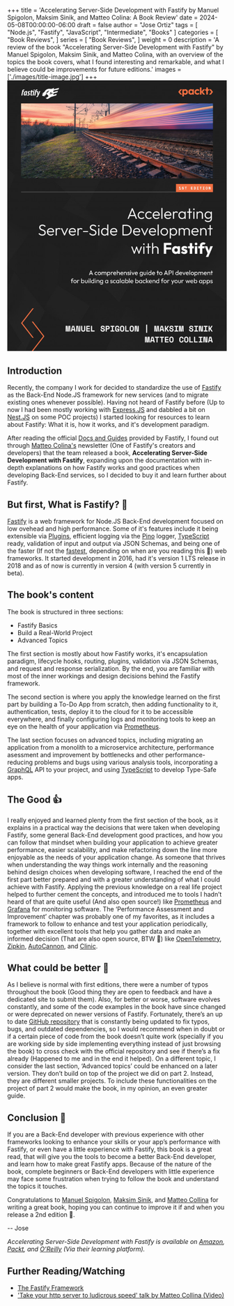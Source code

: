 +++
title = 'Accelerating Server-Side Development with Fastify by Manuel Spigolon, Maksim Sinik, and Matteo Colina: A Book Review'
date = 2024-05-08T00:00:00-06:00
draft = false
author = "Jose Ortiz"
tags = [
    "Node.js",
    "Fastify",
    "JavaScript",
    "Intermediate",
    "Books"
]
categories = [
    "Book Reviews",
]
series = [
    "Book Reviews",
]
weight = 0
description = 'A review of the book "Accelerating Server-Side Development with Fastify" by Manuel Spigolon, Maksim Sinik, and Matteo Colina, with an overview of the topics the book covers, what I found interesting and remarkable, and what I believe could be improvements for future editions.'
images = ['./images/title-image.jpg']
+++
![Book Cover](./images/book_cover.jpeg 'Cover image source: Packtpub.com')

## Introduction

Recently, the company I work for decided to standardize the use of [Fastify](https://fastify.dev) as the Back-End Node.JS framework for new services (and to migrate existing ones whenever possible). Having not heard of Fastify before (Up to now I had been mostly working with [Express.JS](https://expressjs.com) and dabbled a bit on [Nest.JS](https://nestjs.com) on some POC projects) I started looking for resources to learn about Fastify: What it is, how it works, and it's development paradigm.

After reading the official [Docs and Guides](https://fastify.dev/docs/latest/) provided by Fastify, I found out through [Matteo Colina's](https://nodeland.dev) newsletter (One of Fastify's creators and developers) that the team released a book, **Accelerating Server-Side Development with Fastify**, expanding upon the documentation with in-depth explanations on how Fastify works and good practices when developing Back-End services, so I decided to buy it and learn further about Fastify.

## But first, What is Fastify? 🤔

[Fastify](https://fastify.dev) is a web framework for Node.JS Back-End development focused on low ovehead and high performance. Some of it's features include it being extensible via [Plugins](https://fastify.dev/ecosystem/), efficient logging via the [Pino](https://getpino.io) logger, [TypeScript](https://www.typescriptlang.org) ready, validation of input and output via JSON Schemas, and being one of the faster (If not the [fastest](https://fastify.dev/benchmarks/), depending on when are you reading this 👀) web frameworks. It started development in 2016, had it's version 1 LTS release in 2018 and as of now is currently in version 4 (with version 5 currently in beta).

## The book's content

The book is structured in three sections:

- Fastify Basics
- Build a Real-World Project
- Advanced Topics

The first section is mostly about how Fastify works, it's encapsulation paradigm, lifecycle hooks, routing, plugins, validation via JSON Schemas, and request and response serialization. By the end, you are familiar with most of the inner workings and design decisions behind the Fastify framework.

The second section is where you apply the knowledge learned on the first part by building a To-Do App from scratch, then adding functionality to it, authentication, tests, deploy it to the cloud for it to be accessible everywhere, and finally configuring logs and monitoring tools to keep an eye on the health of your application via [Prometheus](https://prometheus.io).

The last section focuses on advanced topics, including migrating an application from a monolith to a microservice architecture, performance asessment and improvement by bottlenecks and other performance-reducing problems and bugs using various analysis tools, incorporating a [GraphQL](https://graphql.org) API to your project, and using [TypeScript](https://www.typescriptlang.org) to develop Type-Safe apps.

## The Good :+1:

I really enjoyed and learned plenty from the first section of the book, as it explains in a practical way the decisions that were taken when developing Fastify, some general Back-End development good practices, and how you can follow that mindset when building your application to achieve greater performance, easier scalability, and make refactoring down the line more enjoyable as the needs of your application change. As someone that thrives when understanding the way things work internally and the reasoning behind design choices when developing software, I reached the end of the first part better prepared and with a greater understanding of what I could achieve with Fastify. Applying the previous knowledge on a real life project helped to further cement the concepts, and introduced me to tools I hadn’t heard of that are quite useful (And also open source!) like [Prometheus](https://prometheus.io) and [Grafana](https://grafana.com/) for monitoring software. The ‘Performance Assessment and Improvement’ chapter was probably one of my favorites, as it includes a framework to follow to enhance and test your application periodically, together with excellent tools that help you gather data and make an informed decision (That are also open source, BTW 🙌) like [OpenTelemetry](https://opentelemetry.io/), [Zipkin](https://zipkin.io), [AutoCannon](https://github.com/mcollina/autocannon), and [Clinic](https://clinicjs.org/).

## What could be better 🧐

As I believe is normal with first editions, there were a number of typos throughout the book (Good thing they are open to feedback and have a dedicated site to submit them). Also, for better or worse, software evolves constantly, and some of the code examples in the book have since changed or were deprecated on newer versions of Fastify. Fortunately, there’s an up to date [GitHub repository](https://github.com/PacktPublishing/Accelerating-Server-Side-Development-with-Fastify) that is constantly being updated to fix typos, bugs, and outdated dependencies, so I would recommend when in doubt or if a certain piece of code from the book doesn’t quite work (specially if you are working side by side implementing everything instead of just browsing the book) to cross check with the official repository and see if there’s a fix already (Happened to me and in the end it helped).
On a different topic, I consider the last section, ‘Advanced topics’ could be enhanced on a later version. They don’t build on top of the project we did on part 2. Instead, they are different smaller projects. To include these functionalities on the project of part 2 would make the book, in my opinion, an even greater guide.

## Conclusion 🥁

If you are a Back-End developer with previous experience with other frameworks looking to enhance your skills or your app’s performance with Fastify, or even have a little experience with Fastify, this book is a great read, that will give you the tools to become a better Back-End developer, and learn how to make great Fastify apps. Because of the nature of the book, complete beginners or Back-End developers with little experience may face some frustration when trying to follow the book and understand the topics it touches.

Congratulations to [Manuel Spigolon](https://github.com/Eomm), [Maksim Sinik](https://maksim.dev), and [Matteo Collina](https://nodeland.dev) for writing a great book, hoping you can continue to improve it if and when you release a 2nd edition 🎉.

-- Jose

*Accelerating Server-Side Development with Fastify is available on [Amazon](https://www.amazon.com/Accelerating-Server-Side-Development-Fastify-comprehensive/dp/1800563582/ref=tmm_pap_swatch_0?link_from_packtlink=yes), [Packt](https://www.packtpub.com/product/accelerating-server-side-development-with-fastify/9781800563582), and [O'Reilly](https://www.oreilly.com/library/view/accelerating-server-side-development/9781800563582/?_gl=1*1bexho7*_ga*MTIyOTM1MjU1MS4xNzE1NDg1MjI2*_ga_092EL089CH*MTcxNTQ4NTIyNi4xLjAuMTcxNTQ4NTIyOC41OC4wLjA.) (Via their learning platform).*

## Further Reading/Watching

- [The Fastify Framework](https://fastify.dev)
- ['Take your http server to ludicrous speed' talk by Matteo Collina (Video)](https://www.youtube.com/watch?v=5z46jJZNe8k)